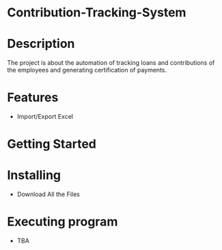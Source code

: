 # Contribution-Tracking-System
# Description
The project is about the automation of tracking loans and contributions of the employees and generating certification of payments. 
# Features
* Import/Export Excel
# Getting Started
# Installing
* Download All the Files
# Executing program
* TBA

